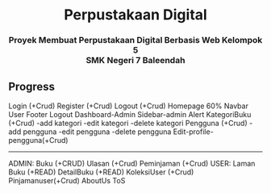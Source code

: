 <div align="center">

  <h1 align="center">Perpustakaan Digital</h1>

  <h3 align="center">
    Proyek Membuat Perpustakaan Digital Berbasis Web Kelompok 5<br/>
     SMK Negeri 7 Baleendah
  </h3>
</div>

## Progress
Login (+Crud)
Register (+Crud)
Logout (+Crud)
Homepage 60%
Navbar User
Footer
Logout
Dashboard-Admin
Sidebar-admin
Alert
KategoriBuku (+Crud)
-add kategori
-edit kategori
-delete kategori
Pengguna (+Crud)
-add pengguna
-edit pengguna
-delete pengguna
Edit-profile-pengguna(+Crud)

------------------------------------
ADMIN:
Buku (+CRUD)
Ulasan (+Crud)
Peminjaman (+Crud)
USER:
Laman Buku (+READ)
DetailBuku (+READ)
KoleksiUser (+Crud)
Pinjamanuser(+Crud)
AboutUs
ToS
